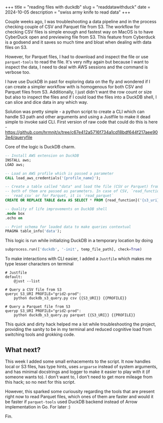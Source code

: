+++
title = "reading files with duckdb"
slug = "readdatawithduck"
date = 2024-10-05
description = "swiss army knife to read data"
+++

Couple weeks ago, I was troubleshooting a data pipeline and in the process
checking couple of CSV and Parquet file from S3. The workflow for checking CSV
files is simple enough and fastest way on MacOS is to have CyberDuck open and
previewing file from S3. This feature from Cyberduck is a godsend and it saves
so much time and bloat when dealing with data files on S3.

However, for Parquet files, I had to download and inspect the file or use
`parquet-tools` to read the file. It's very nifty again but because I want to
inspect the data, I need to deal with AWS sessions and the command is verbose
too.

I have use DuckDB in past for exploring data on the fly and wondered if I can
create a simpler workflow with is homogenous for both CSV and Parquet files from
S3. Additionally, I just didn't want the row count or size but also to inspect
the files and if I could load the files into a DuckDB shell, I can slice and
dice data in any which way.

Solution was pretty simple - a python script to create a CLI which can handle
S3 path and other arguments and using a Justfile to make it dead simple to
invoke said CLI. First version of raw code that could do this is here -
https://github.com/hrmnjt/x/tree/c67e412a5716f734a1cd18bdf644f217aee903e4/queryfile

Core of the logic is DuckDB charm.

```SQL
-- Install AWS extension on DuckDB
INSTALL aws;
LOAD aws;

-- Load an AWS profile which is passed a parameter
CALL load_aws_credentials('{profile_name}');

-- Create a table called "data" and load the file (CSV or Parquet) from S3 URI
-- both of them are passed as parameters. In case of CSV, `read_function` is
-- `read_csv` or for Parquet, it is `read_parquet`
CREATE OR REPLACE TABLE data AS SELECT * FROM {read_function}('{s3_uri}');

-- Quality of life improvements on DuckDB shell
.mode box
.echo on

-- Print schema for loaded data to make queries contextual
PRAGMA table_info('data');
```

This logic is run while initializing DuckDB in a temporary location by doing

```python
subprocess.run(['duckdb', '-init', temp_file_path], check=True)
```

To make interactions with CLI easier, I added a `Justfile` which makes me type
lesser characters on terminal

```justfile
# Justfile
default:
    @just --list

# Query a CSV file from S3
queryc S3_URI PROFILE="grid2-prod":
    python duckdb_s3_query.py csv {{S3_URI}} {{PROFILE}}

# Query a Parquet file from S3
queryp S3_URI PROFILE="grid2-prod":
    python duckdb_s3_query.py parquet {{S3_URI}} {{PROFILE}}
```

This quick and dirty hack helped me a lot while troubleshooting the project,
providing the sanity to be in my terminal and reduced cognitive load from
switching tools and grokking code.

## What next?

This week I added some small enhacements to the script. It now handles local or
S3 files, has type hints, uses `argparse` instead of system arguments, and has
minimal docstrings and logger to make it easier to play with it (if someone
wants to). I don't want to, I don't need to get more mileage from this hack; so
no next for this script.

However, this sparked some curiousity regarding the tools that are present
right now to read Parquet files, which ones of them are faster and would it be
faster if `parquet-tools` used DuckDB backend instead of Arrow implementation in
Go. For later :)

Fin.
